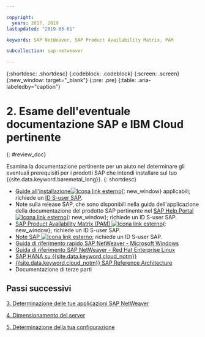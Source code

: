 ```yaml
---

copyright:
  years: 2017, 2019
lastupdated: "2019-03-01"

keywords: SAP NetWeaver, SAP Product Availability Matrix, PAM

subcollection: sap-netweaver

---
```


{:shortdesc: .shortdesc}
{:codeblock: .codeblock}
{:screen: .screen}
{:new_window: target="_blank"}
{:pre: .pre}
{:table: .aria-labeledby="caption"}


# 2. Esame dell'eventuale documentazione SAP e IBM Cloud pertinente
{: #review_doc}

Esamina la documentazione pertinente per un aiuto nel determinare gli eventuali prerequisiti per i prodotti SAP che intendi installare sul tuo {{site.data.keyword.baremetal_long}}.
{: shortdesc}

  * [Guide all'installazione![Icona link esterno](../../icons/launch-glyph.svg "Icona link esterno")](https://support.sap.com/software/installations.html){: new_window} applicabili; richiede un [ID S-user SAP](/docs/infrastructure/sap-netweaver/sap-index.html#getting-started).
  * Note sulla release SAP, che sono disponibili nella guida dell'applicazione della documentazione del prodotto SAP pertinente nel [SAP Help Portal ![Icona link esterno](../../icons/launch-glyph.svg "Icona link esterno")](https://help.sap.com/){: new_window}; richiede un ID S-user SAP.
  * [SAP Product Availability Matrix (PAM) ![Icona link esterno](../../icons/launch-glyph.svg "Icona link esterno")](https://support.sap.com/en/release-upgrade-maintenance.html#section_1969201630){: new_window}; richiede un ID S-user SAP.
  * [Note SAP ![Icona link esterno](../../icons/launch-glyph.svg "Icona link esterno")](https://support.sap.com/notes); richiede un ID S-user SAP.
  * [Guida di riferimento rapido SAP NetWeaver - Microsoft Windows](/docs/infrastructure/sap-netweaver-ms-qrg?topic=sap-netweaver-ms-qrg-getting-started-tutorial#getting-started)
  * [Guida di riferimento SAP NetWeaver - Red Hat Enterprise Linux](/docs/infrastructure/sap-netweaver-rhel-qrg?topic=sap-netweaver-rhel-qrg-getting-started-tutorial#getting-started)
  * [SAP HANA su {{site.data.keyword.cloud_notm}}](/docs/infrastructure/sap-hana?topic=sap-hana-getting-started#getting-started)
  * [{{site.data.keyword.cloud_notm}} SAP Reference Architecture](/docs/infrastructure/sap-reference-architecture?topic=sap-reference-architecture-getting-started#getting-started)
  * Documentazione di terze parti

## Passi successivi

  [3. Determinazione delle tue applicazioni SAP NetWeaver](/docs/infrastructure/sap-netweaver?topic=sap-netweaver-3-determining-your-sap-netweaver-applications#3-determining-your-sap-netweaver-applications)

  [4. Dimensionamento del server](/docs/infrastructure/sap-netweaver?topic=sap-netweaver-size_the_server#size_the_server)

  [5. Determinazione della tua configurazione](/docs/infrastructure/sap-netweaver?topic=sap-netweaver-determine_configuration#determine_configuration)
